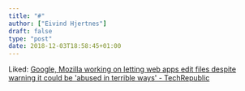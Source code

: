 ```yaml
---
title: "#"
author: ["Eivind Hjertnes"]
draft: false
type: "post"
date: 2018-12-03T18:58:45+01:00
---
```


Liked:
[Google,
Mozilla working on letting web apps edit files despite warning it could
be 'abused in terrible ways' - TechRepublic](https://www.techrepublic.com/article/google-mozilla-working-on-letting-web-apps-edit-files-despite-warning-it-could-be-abused-in-terrible/)
